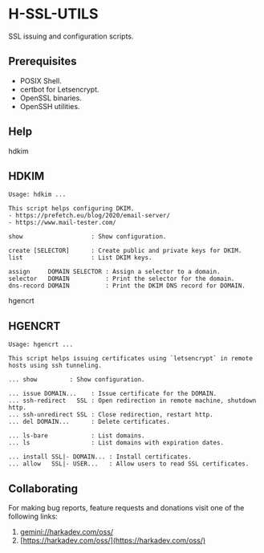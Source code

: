 # H-SSL-UTILS

SSL issuing and configuration scripts.

## Prerequisites

- POSIX Shell.
- certbot for Letsencrypt.
- OpenSSL binaries.
- OpenSSH utilities.

## Help

hdkim

## HDKIM

    Usage: hdkim ...
    
    This script helps configuring DKIM.
    - https://prefetch.eu/blog/2020/email-server/
    - https://www.mail-tester.com/
    
    show                   : Show configuration.
    
    create [SELECTOR]      : Create public and private keys for DKIM.
    list                   : List DKIM keys.
    
    assign     DOMAIN SELECTOR : Assign a selector to a domain.
    selector   DOMAIN          : Print the selector for the domain.
    dns-record DOMAIN          : Print the DKIM DNS record for DOMAIN.


hgencrt

## HGENCRT

    Usage: hgencrt ...
    
    This script helps issuing certificates using `letsencrypt` in remote
    hosts using ssh tunneling.
    
    ... show         : Show configuration.
    
    ... issue DOMAIN...    : Issue certificate for the DOMAIN.
    ... ssh-redirect   SSL : Open redirection in remote machine, shutdown http.
    ... ssh-unredirect SSL : Close redirection, restart http.
    ... del DOMAIN...      : Delete certificates.
    
    ... ls-bare            : List domains.
    ... ls                 : List domains with expiration dates.
    
    ... install SSL|- DOMAIN... : Install certificates.
    ... allow   SSL|- USER...   : Allow users to read SSL certificates.


## Collaborating

For making bug reports, feature requests and donations visit
one of the following links:

1. [gemini://harkadev.com/oss/](gemini://harkadev.com/oss/)
2. [https://harkadev.com/oss/](https://harkadev.com/oss/)

